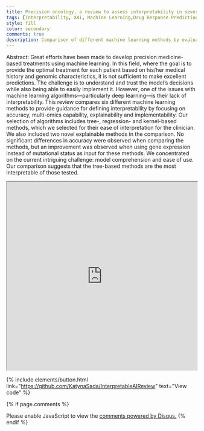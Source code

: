 ```yaml
---
title: Precision oncology, a review to assess interpretability in several explainable methods
tags: [Interpretability, XAI, Machine Learning,Drug Response Prediction]
style: fill
color: secondary
comments: true
description: Comparison of different machine learning methods by evaluating interpretability of these methods.
---
```


Abstract: Great efforts have been made to develop precision medicine-based treatments using machine learning. In this field, where the goal is to provide the optimal treatment for each patient based on his/her medical history and genomic characteristics, it is not sufficient to make excellent predictions. The challenge is to understand and trust the model’s decisions while also being able to easily implement it. However, one of the issues with machine learning algorithms—particularly deep learning—is their lack of interpretability. This review compares six different machine learning methods to provide guidance for defining interpretability by focusing on accuracy, multi-omics capability, explainability and implementability. Our selection of algorithms includes tree-, regression- and kernel-based methods, which we selected for their ease of interpretation for the clinician. We also included two novel explainable methods in the comparison. No significant differences in accuracy were observed when comparing the methods, but an improvement was observed when using gene expression instead of mutational status as input for these methods. We concentrated on the current intriguing challenge: model comprehension and ease of use. Our comparison suggests that the tree-based methods are the most interpretable of those tested.

<iframe src="https://academic.oup.com/bib/article/24/4/bbad200/7186396" width="100%" height="500px"></iframe>


{% include elements/button.html link="https://github.com/KatynaSada/InterpretableAIReview" text="View code" %}

{% if page.comments %}
<div id="disqus_thread"></div>
<script>
    /**
    *  RECOMMENDED CONFIGURATION VARIABLES: EDIT AND UNCOMMENT THE SECTION BELOW TO INSERT DYNAMIC VALUES FROM YOUR PLATFORM OR CMS.
    *  LEARN WHY DEFINING THESE VARIABLES IS IMPORTANT: https://disqus.com/admin/universalcode/#configuration-variables    */
    /*
    var disqus_config = function () {
    this.page.url = PAGE_URL;  // Replace PAGE_URL with your page's canonical URL variable
    this.page.identifier = PAGE_IDENTIFIER; // Replace PAGE_IDENTIFIER with your page's unique identifier variable
    };
    */
    (function() { // DON'T EDIT BELOW THIS LINE
    var d = document, s = d.createElement('script');
    s.src = 'https://katynasada-github-io.disqus.com/embed.js';
    s.setAttribute('data-timestamp', +new Date());
    (d.head || d.body).appendChild(s);
    })();
</script>
<noscript>Please enable JavaScript to view the <a href="https://disqus.com/?ref_noscript">comments powered by Disqus.</a></noscript>
{% endif %}
